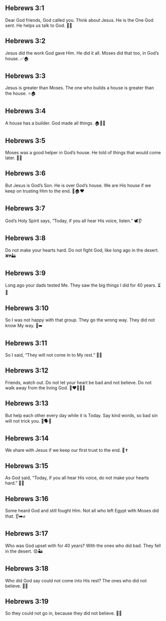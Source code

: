 ## Hebrews 3:1
Dear God friends, God called you. Think about Jesus. He is the One God sent. He helps us talk to God. 🙏👀
## Hebrews 3:2
Jesus did the work God gave Him. He did it all. Moses did that too, in God’s house. ✅🏠
## Hebrews 3:3
Jesus is greater than Moses. The one who builds a house is greater than the house. ⭐🏠
## Hebrews 3:4
A house has a builder. God made all things. 🏠🧱🌟
## Hebrews 3:5
Moses was a good helper in God’s house. He told of things that would come later. 🧔📖
## Hebrews 3:6
But Jesus is God’s Son. He is over God’s house. We are His house if we keep on trusting Him to the end. 👑🏠❤️
## Hebrews 3:7
God’s Holy Spirit says, “Today, if you all hear His voice, listen.” 🕊️👂
## Hebrews 3:8
Do not make your hearts hard. Do not fight God, like long ago in the desert. ❌💔🏜️
## Hebrews 3:9
Long ago your dads tested Me. They saw the big things I did for 40 years. ⏳👀
## Hebrews 3:10
So I was not happy with that group. They go the wrong way. They did not know My way. 🚫➡️
## Hebrews 3:11
So I said, “They will not come in to My rest.” 🚫🛌
## Hebrews 3:12
Friends, watch out. Do not let your heart be bad and not believe. Do not walk away from the living God. 👀❤️🚶‍♂️❌
## Hebrews 3:13
But help each other every day while it is Today. Say kind words, so bad sin will not trick you. 🤝🗣️🙂
## Hebrews 3:14
We share with Jesus if we keep our first trust to the end. 🤗✝️
## Hebrews 3:15
As God said, “Today, if you all hear His voice, do not make your hearts hard.” 📣💗
## Hebrews 3:16
Some heard God and still fought Him. Not all who left Egypt with Moses did that. 👂➡️✊
## Hebrews 3:17
Who was God upset with for 40 years? With the ones who did bad. They fell in the desert. 😟🏜️
## Hebrews 3:18
Who did God say could not come into His rest? The ones who did not believe. 🚫🛌
## Hebrews 3:19
So they could not go in, because they did not believe. 🚪❌
